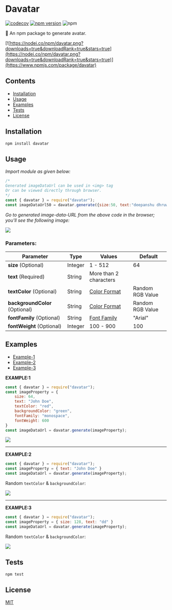 # Davatar

[![codecov](https://codecov.io/gh/devblin/davatar/branch/main/graph/badge.svg?token=CT23E24A6Z)](https://codecov.io/gh/devblin/davatar)
[![npm version](https://badge.fury.io/js/davatar.svg)](https://badge.fury.io/js/davatar)
![npm](https://img.shields.io/npm/dt/davatar)

🤡 An npm package to generate avatar.

[![https://nodei.co/npm/davatar.png?downloads=true&downloadRank=true&stars=true](https://nodei.co/npm/davatar.png?downloads=true&downloadRank=true&stars=true)](https://www.npmjs.com/package/davatar)

## Contents

- [Installation](#installation)
- [Usage](#usage)
- [Examples](#examples)
- [Tests](#tests)
- [License](#license)

## Installation

```
npm install davatar
```

## Usage

*Import module as given below:*
```js
/*
Generated imageDataUrl can be used in <img> tag 
Or can be viewed directly through browser.
*/
const { davatar } = require("davatar");
const imageDataUrl50 = davatar.generate({size:50, text:"deepanshu dhruw", textColor:"blue", backgroundColor:"orange"});
```
*Go to generated image-data-URL from the above code in the browser; you'll see the following image:*

![](https://i.imgur.com/b3vPzJE.png)


### Parameters:

| Parameter                      | Type    | Values                                                                      | Default                      |
| ------------------------------ | ------- | --------------------------------------------------------------------------- | ---------------------------- |
| **size**  (Optional)           | Integer | 1 - 512                                                                     | 64                           |
| **text**  (Required)           | String  | More than 2 characters                                                      |                              |
| **textColor**  (Optional)      | String  | [Color Format](https://developer.mozilla.org/en-US/docs/Web/CSS/color)      | Random RGB Value              |
| **backgroundColor** (Optional) | String  | [Color Format](https://developer.mozilla.org/en-US/docs/Web/CSS/color)      | Random RGB Value  |
| **fontFamily** (Optional)      | String  | [Font Family](https://developer.mozilla.org/en-US/docs/Web/CSS/font-family) | "Arial"                      |
| **fontWeight** (Optional)      | Integer | 100 - 900                                                                   | 100                          |


## Examples

- [Example-1](#example:1)
- [Example-2](#example:1)
- [Example-3](#example:1)

**EXAMPLE:1**

```js
const { davatar } = require("davatar");
const imageProperty = {
    size: 64,
    text: "John Doe",
    textColor: "red",
    backgroundColor: "green",
    fontFamily: "monospace",
    fontWeight: 600
}
const imageDataUrl = davatar.generate(imageProperty);
```
![](https://i.imgur.com/b0mHn5J.png)


---
**EXAMPLE:2**
```js
const { davatar } = require("davatar");
const imageProperty = { text: "John Doe" }
const imageDataUrl = davatar.generate(imageProperty);
```
Random `textColor` & `backgroundColor`:

![](https://i.imgur.com/XEEEe03.png)


---
**EXAMPLE:3**
```js
const { davatar } = require("davatar");
const imageProperty = { size: 128, text: "dd" }
const imageDataUrl = davatar.generate(imageProperty);
```
Random `textColor` & `backgroundColor`:

![](https://i.imgur.com/wHW4DBD.png)



## Tests

```
npm test
```

## License

[MIT](LICENSE)
